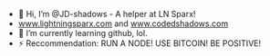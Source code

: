 - 👋 Hi, I’m @JD-shadows - A helper at LN Sparx!
- www.lightningsparx.com and www.codedshadows.com
- 🌱 I’m currently learning github, lol.
- ⚡ Reccommendation: RUN A NODE! USE BITCOIN! BE POSITIVE!

<!---
JD-shadows/JD-shadows is a ✨ special ✨ repository because its `README.md` (this file) appears on your GitHub profile.
You can click the Preview link to take a look at your changes.
--->
